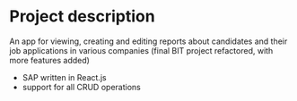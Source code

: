 # Project description
An app for viewing, creating and editing reports about candidates and their job applications in various companies (final BIT project refactored, with more features added)

- SAP written in React.js
- support for all CRUD operations
